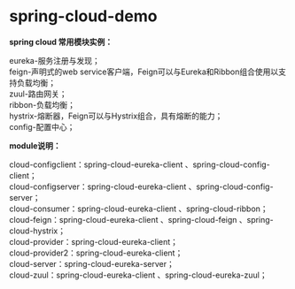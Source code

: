 # spring-cloud-demo

**spring cloud 常用模块实例：** 
 
eureka-服务注册与发现；  
feign-声明式的web service客户端，Feign可以与Eureka和Ribbon组合使用以支持负载均衡；  
zuul-路由网关；  
ribbon-负载均衡；  
hystrix-熔断器，Feign可以与Hystrix组合，具有熔断的能力；  
config-配置中心；  


**module说明：**  

cloud-configclient：spring-cloud-eureka-client 、spring-cloud-config-client；  
cloud-configserver：spring-cloud-eureka-client 、spring-cloud-config-server；  
cloud-consumer：spring-cloud-eureka-client 、spring-cloud-ribbon；  
cloud-feign：spring-cloud-eureka-client 、spring-cloud-feign 、spring-cloud-hystrix；  
cloud-provider：spring-cloud-eureka-client；  
cloud-provider2：spring-cloud-eureka-client；  
cloud-server：spring-cloud-eureka-server；  
cloud-zuul：spring-cloud-eureka-client 、spring-cloud-eureka-zuul；